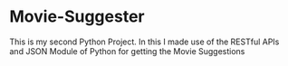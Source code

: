 # Movie-Suggester
This is my second Python Project. In this I made use of the RESTful APIs and JSON Module of Python for getting the Movie Suggestions 
